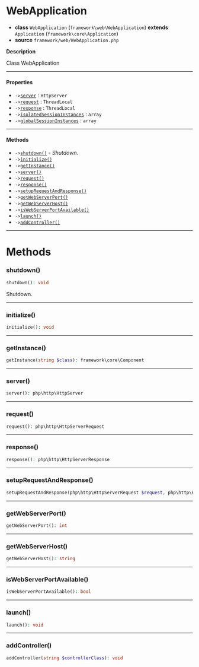 # WebApplication

- **class** `WebApplication` (`framework\web\WebApplication`) **extends** `Application` (`framework\core\Application`)
- **source** `framework/web/WebApplication.php`

**Description**

Class WebApplication

---

#### Properties

- `->`[`server`](#prop-server) : `HttpServer`
- `->`[`request`](#prop-request) : `ThreadLocal`
- `->`[`response`](#prop-response) : `ThreadLocal`
- `->`[`isolatedSessionInstances`](#prop-isolatedsessioninstances) : `array`
- `->`[`globalSessionInstances`](#prop-globalsessioninstances) : `array`

---

#### Methods

- `->`[`shutdown()`](#method-shutdown) - _Shutdown._
- `->`[`initialize()`](#method-initialize)
- `->`[`getInstance()`](#method-getinstance)
- `->`[`server()`](#method-server)
- `->`[`request()`](#method-request)
- `->`[`response()`](#method-response)
- `->`[`setupRequestAndResponse()`](#method-setuprequestandresponse)
- `->`[`getWebServerPort()`](#method-getwebserverport)
- `->`[`getWebServerHost()`](#method-getwebserverhost)
- `->`[`isWebServerPortAvailable()`](#method-iswebserverportavailable)
- `->`[`launch()`](#method-launch)
- `->`[`addController()`](#method-addcontroller)

---
# Methods

<a name="method-shutdown"></a>

### shutdown()
```php
shutdown(): void
```
Shutdown.

---

<a name="method-initialize"></a>

### initialize()
```php
initialize(): void
```

---

<a name="method-getinstance"></a>

### getInstance()
```php
getInstance(string $class): framework\core\Component
```

---

<a name="method-server"></a>

### server()
```php
server(): php\http\HttpServer
```

---

<a name="method-request"></a>

### request()
```php
request(): php\http\HttpServerRequest
```

---

<a name="method-response"></a>

### response()
```php
response(): php\http\HttpServerResponse
```

---

<a name="method-setuprequestandresponse"></a>

### setupRequestAndResponse()
```php
setupRequestAndResponse(php\http\HttpServerRequest $request, php\http\HttpServerResponse $response): void
```

---

<a name="method-getwebserverport"></a>

### getWebServerPort()
```php
getWebServerPort(): int
```

---

<a name="method-getwebserverhost"></a>

### getWebServerHost()
```php
getWebServerHost(): string
```

---

<a name="method-iswebserverportavailable"></a>

### isWebServerPortAvailable()
```php
isWebServerPortAvailable(): bool
```

---

<a name="method-launch"></a>

### launch()
```php
launch(): void
```

---

<a name="method-addcontroller"></a>

### addController()
```php
addController(string $controllerClass): void
```